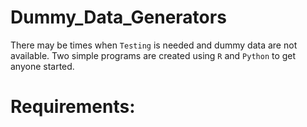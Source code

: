 # Dummy_Data_Generators

There may be times when `Testing` is needed and dummy data are not available. Two simple programs are created using `R` and `Python` to get anyone started. 

# Requirements: 
